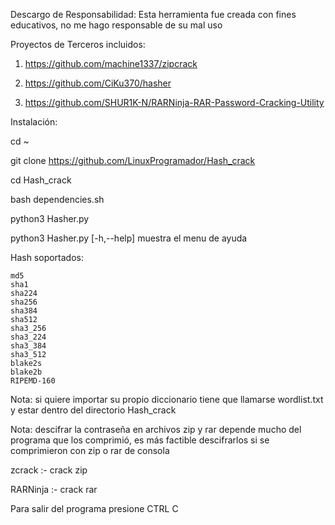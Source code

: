 
Descargo de Responsabilidad: Esta herramienta fue creada con fines educativos, no me hago responsable de su mal uso

Proyectos de Terceros incluidos:

1) https://github.com/machine1337/zipcrack
   
2) https://github.com/CiKu370/hasher
   
3) https://github.com/SHUR1K-N/RARNinja-RAR-Password-Cracking-Utility


Instalación:

cd ~

git clone https://github.com/LinuxProgramador/Hash_crack

cd Hash_crack

bash dependencies.sh

python3 Hasher.py

python3 Hasher.py [-h,--help]  muestra el menu de ayuda 

Hash soportados:

    md5
    sha1
    sha224
    sha256
    sha384                                                                     
    sha512      
    sha3_256
    sha3_224
    sha3_384
    sha3_512
    blake2s
    blake2b
    RIPEMD-160

Nota: si quiere importar su propio diccionario tiene que llamarse wordlist.txt y estar dentro del directorio Hash_crack

Nota: descifrar la contraseña en archivos zip y rar depende mucho del programa que los comprimió, es más factible descifrarlos si se comprimieron con zip o rar de consola

zcrack :- crack zip

RARNinja :- crack rar

Para salir del programa presione CTRL C
